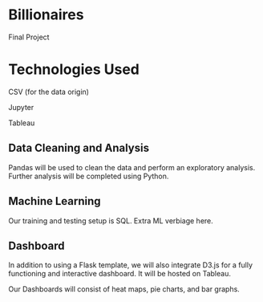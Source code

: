 # Billionaires
Final Project

# Technologies Used
CSV (for the data origin)

Jupyter

Tableau

## Data Cleaning and Analysis
Pandas will be used to clean the data and perform an exploratory analysis. Further analysis will be completed using Python.

## Machine Learning
Our training and testing setup is SQL. Extra ML verbiage here.

## Dashboard
In addition to using a Flask template, we will also integrate D3.js for a fully functioning and interactive dashboard. It will be hosted on Tableau.

Our Dashboards will consist of heat maps, pie charts, and bar graphs.
